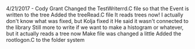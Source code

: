 4/21/2017 - Cody Grant
	Changed the TestWriterrd.C file so that the Event is written to the tree
	Added the treeRead.C file 
		It reads trees now! I actually don't know what was fixed, but Kolja fixed it
		He said it wasn't connected to the library
		Still more to write if we want to make a histogram or whatever, but it actually reads a tree now
	Make file was changed a little
	Added the rootlogon.C to the folder system

